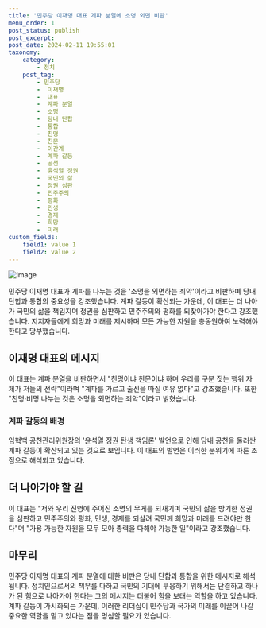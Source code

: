 ```yaml
---
title: '민주당 이재명 대표 계파 분열에 소명 외면 비판'
menu_order: 1
post_status: publish
post_excerpt: 
post_date: 2024-02-11 19:55:01
taxonomy:
    category:
        - 정치
    post_tag:
        - 민주당
        -  이재명
        -  대표
        -  계파 분열
        -  소명
        -  당내 단합
        -  통합
        -  친명
        -  친문
        -  이간계
        -  계파 갈등
        -  공천
        -  윤석열 정권
        -  국민의 삶
        -  정권 심판
        -  민주주의
        -  평화
        -  민생
        -  경제
        -  희망
        -  미래
custom_fields:
    field1: value 1
    field2: value 2
---
```


![Image](https://imgnews.pstatic.net/image/055/2024/02/10/0001129859_001_20240210203001147.jpg?type=w647)

민주당 이재명 대표가 계파를 나누는 것을 '소명을 외면하는 죄악'이라고 비판하며 당내 단합과 통합의 중요성을 강조했습니다. 계파 갈등이 확산되는 가운데, 이 대표는 더 나아가 국민의 삶을 책임지며 정권을 심판하고 민주주의와 평화를 되찾아가야 한다고 강조했습니다. 지지자들에게 희망과 미래를 제시하며 모든 가능한 자원을 총동원하여 노력해야 한다고 당부했습니다.
## 이재명 대표의 메시지
이 대표는 계파 분열을 비판하면서 "친명이냐 친문이냐 하며 우리를 구분 짓는 행위 자체가 저들의 전략"이라며 "계파를 가르고 출신을 따질 여유 없다"고 강조했습니다. 또한 "친명·비명 나누는 것은 소명을 외면하는 죄악"이라고 밝혔습니다.
### 계파 갈등의 배경
임혁백 공천관리위원장의 '윤석열 정권 탄생 책임론' 발언으로 인해 당내 공천을 둘러싼 계파 갈등이 확산되고 있는 것으로 보입니다. 이 대표의 발언은 이러한 분위기에 따른 조짐으로 해석되고 있습니다.
## 더 나아가야 할 길
이 대표는 "저와 우리 진영에 주어진 소명의 무게를 되새기며 국민의 삶을 방기한 정권을 심판하고 민주주의와 평화, 민생, 경제를 되살려 국민께 희망과 미래를 드려야만 한다"며 "가용 가능한 자원을 모두 모아 총력을 다해야 가능한 일"이라고 강조했습니다.
## 마무리
민주당 이재명 대표의 계파 분열에 대한 비판은 당내 단합과 통합을 위한 메시지로 해석됩니다. 정치인으로서의 책무를 다하고 국민의 기대에 부응하기 위해서는 단결하고 하나가 된 힘으로 나아가야 한다는 그의 메시지는 더불어 힘을 보태는 역할을 하고 있습니다. 계파 갈등이 가시화되는 가운데, 이러한 리더십이 민주당과 국가의 미래를 이끌어 나갈 중요한 역할을 맡고 있다는 점을 명심할 필요가 있습니다.
